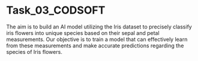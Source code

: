 # Task_03_CODSOFT

The aim is to build an AI model utilizing the Iris dataset to precisely classify iris flowers into unique species based on their sepal and petal measurements. Our objective is to train a model that can effectively learn from these measurements and make accurate predictions regarding the species of Iris flowers.

